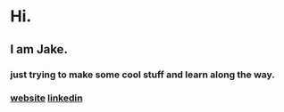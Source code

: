 # Hi.

## I am Jake.

### just trying to make some cool stuff and learn along the way.
### [website](https://jakedev.netlify.app/)         [linkedin](https://www.linkedin.com/in/jacob-norman-b8b1352b1/)
